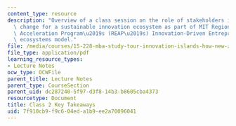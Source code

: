 ```yaml
---
content_type: resource
description: "Overview of a class session on the role of stakeholders in creating\
  \ change for a sustainable innovation ecosystem as part of MIT Regional Entrepreneurship\
  \ Acceleration Program\u2019s (REAP\u2019s) Innovation-Driven Entrepreneurial (IDE)\
  \ ecosystems model."
file: /media/courses/15-228-mba-study-tour-innovation-islands-how-new-zealand-became-a-global-player-in-the-race-to-innovate-spring-2016/7f910cb9f9c604eda1b9ee2a70096041_MIT15_228S16_Class_2.pdf
file_type: application/pdf
learning_resource_types:
- Lecture Notes
ocw_type: OCWFile
parent_title: Lecture Notes
parent_type: CourseSection
parent_uid: dc287240-5f97-d3f8-14b3-b8605cba4373
resourcetype: Document
title: Class 2 Key Takeaways
uid: 7f910cb9-f9c6-04ed-a1b9-ee2a70096041
---
```

